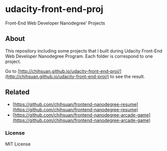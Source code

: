 # udacity-front-end-proj

Front-End Web Developer Nanodegree' Projects

## About
This repository including some projects that I built during Udacity Front-End Web Developer Nanodegree Program. Each folder is correspond to one project. 

Go to [http://chihsuan.github.io/udacity-front-end-proj/](http://chihsuan.github.io/udacity-front-end-proj/) to see the result.

## Related
* [https://github.com/chihsuan/frontend-nanodegree-resume](https://github.com/chihsuan/frontend-nanodegree-resume)
* [https://github.com/chihsuan/frontend-nanodegree-arcade-game](https://github.com/chihsuan/frontend-nanodegree-arcade-game)

### License
MIT License
